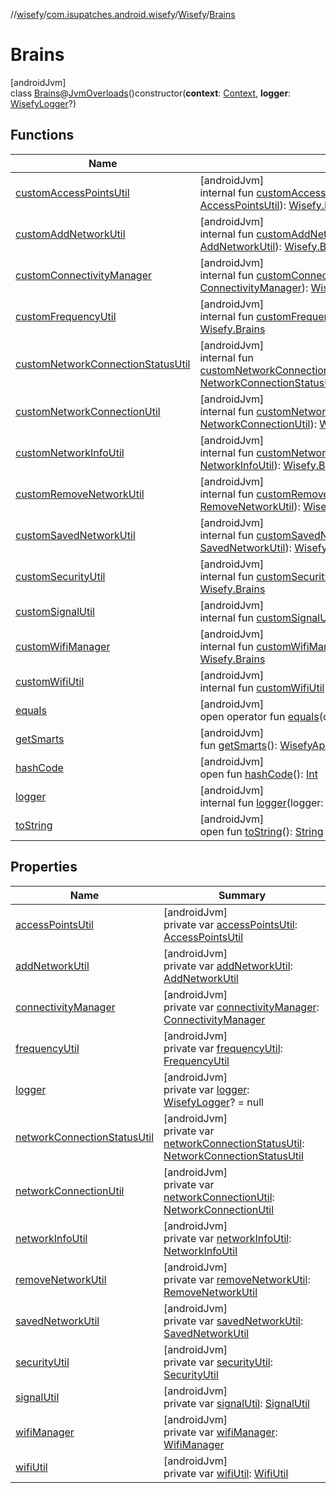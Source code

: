 //[wisefy](../../../../index.md)/[com.isupatches.android.wisefy](../../index.md)/[Wisefy](../index.md)/[Brains](index.md)

# Brains

[androidJvm]\
class [Brains](index.md)@[JvmOverloads](https://kotlinlang.org/api/latest/jvm/stdlib/kotlin.jvm/-jvm-overloads/index.html)()constructor(**context**: [Context](https://developer.android.com/reference/kotlin/android/content/Context.html), **logger**: [WisefyLogger](../../../com.isupatches.android.wisefy.logging/-wisefy-logger/index.md)?)

## Functions

| Name | Summary |
|---|---|
| [customAccessPointsUtil](custom-access-points-util.md) | [androidJvm]<br>internal fun [customAccessPointsUtil](custom-access-points-util.md)(accessPointsUtil: [AccessPointsUtil](../../../com.isupatches.android.wisefy.accesspoints/-access-points-util/index.md)): [Wisefy.Brains](index.md) |
| [customAddNetworkUtil](custom-add-network-util.md) | [androidJvm]<br>internal fun [customAddNetworkUtil](custom-add-network-util.md)(addNetworkUtil: [AddNetworkUtil](../../../com.isupatches.android.wisefy.addnetwork/-add-network-util/index.md)): [Wisefy.Brains](index.md) |
| [customConnectivityManager](custom-connectivity-manager.md) | [androidJvm]<br>internal fun [customConnectivityManager](custom-connectivity-manager.md)(connectivityManager: [ConnectivityManager](https://developer.android.com/reference/kotlin/android/net/ConnectivityManager.html)): [Wisefy.Brains](index.md) |
| [customFrequencyUtil](custom-frequency-util.md) | [androidJvm]<br>internal fun [customFrequencyUtil](custom-frequency-util.md)(frequencyUtil: [FrequencyUtil](../../../com.isupatches.android.wisefy.frequency/-frequency-util/index.md)): [Wisefy.Brains](index.md) |
| [customNetworkConnectionStatusUtil](custom-network-connection-status-util.md) | [androidJvm]<br>internal fun [customNetworkConnectionStatusUtil](custom-network-connection-status-util.md)(networkConnectionStatusUtil: [NetworkConnectionStatusUtil](../../../com.isupatches.android.wisefy.networkconnectionstatus/-network-connection-status-util/index.md)): [Wisefy.Brains](index.md) |
| [customNetworkConnectionUtil](custom-network-connection-util.md) | [androidJvm]<br>internal fun [customNetworkConnectionUtil](custom-network-connection-util.md)(networkConnectionUtil: [NetworkConnectionUtil](../../../com.isupatches.android.wisefy.networkconnection/-network-connection-util/index.md)): [Wisefy.Brains](index.md) |
| [customNetworkInfoUtil](custom-network-info-util.md) | [androidJvm]<br>internal fun [customNetworkInfoUtil](custom-network-info-util.md)(networkInfoUtil: [NetworkInfoUtil](../../../com.isupatches.android.wisefy.networkinfo/-network-info-util/index.md)): [Wisefy.Brains](index.md) |
| [customRemoveNetworkUtil](custom-remove-network-util.md) | [androidJvm]<br>internal fun [customRemoveNetworkUtil](custom-remove-network-util.md)(removeNetworkUtil: [RemoveNetworkUtil](../../../com.isupatches.android.wisefy.removenetwork/-remove-network-util/index.md)): [Wisefy.Brains](index.md) |
| [customSavedNetworkUtil](custom-saved-network-util.md) | [androidJvm]<br>internal fun [customSavedNetworkUtil](custom-saved-network-util.md)(savedNetworkUtil: [SavedNetworkUtil](../../../com.isupatches.android.wisefy.savednetworks/-saved-network-util/index.md)): [Wisefy.Brains](index.md) |
| [customSecurityUtil](custom-security-util.md) | [androidJvm]<br>internal fun [customSecurityUtil](custom-security-util.md)(securityUtil: [SecurityUtil](../../../com.isupatches.android.wisefy.security/-security-util/index.md)): [Wisefy.Brains](index.md) |
| [customSignalUtil](custom-signal-util.md) | [androidJvm]<br>internal fun [customSignalUtil](custom-signal-util.md)(signalUtil: [SignalUtil](../../../com.isupatches.android.wisefy.signal/-signal-util/index.md)): [Wisefy.Brains](index.md) |
| [customWifiManager](custom-wifi-manager.md) | [androidJvm]<br>internal fun [customWifiManager](custom-wifi-manager.md)(wifiManager: [WifiManager](https://developer.android.com/reference/kotlin/android/net/wifi/WifiManager.html)): [Wisefy.Brains](index.md) |
| [customWifiUtil](custom-wifi-util.md) | [androidJvm]<br>internal fun [customWifiUtil](custom-wifi-util.md)(wifiUtil: [WifiUtil](../../../com.isupatches.android.wisefy.wifi/-wifi-util/index.md)): [Wisefy.Brains](index.md) |
| [equals](../../../com.isupatches.android.wisefy.wifi.delegates/-legacy-wifi-delegate/index.md#585090901%2FFunctions%2F1622544596) | [androidJvm]<br>open operator fun [equals](../../../com.isupatches.android.wisefy.wifi.delegates/-legacy-wifi-delegate/index.md#585090901%2FFunctions%2F1622544596)(other: [Any](https://kotlinlang.org/api/latest/jvm/stdlib/kotlin/-any/index.html)?): [Boolean](https://kotlinlang.org/api/latest/jvm/stdlib/kotlin/-boolean/index.html) |
| [getSmarts](get-smarts.md) | [androidJvm]<br>fun [getSmarts](get-smarts.md)(): [WisefyApi](../../-wisefy-api/index.md) |
| [hashCode](../../../com.isupatches.android.wisefy.wifi.delegates/-legacy-wifi-delegate/index.md#1794629105%2FFunctions%2F1622544596) | [androidJvm]<br>open fun [hashCode](../../../com.isupatches.android.wisefy.wifi.delegates/-legacy-wifi-delegate/index.md#1794629105%2FFunctions%2F1622544596)(): [Int](https://kotlinlang.org/api/latest/jvm/stdlib/kotlin/-int/index.html) |
| [logger](logger.md) | [androidJvm]<br>internal fun [logger](logger.md)(logger: [WisefyLogger](../../../com.isupatches.android.wisefy.logging/-wisefy-logger/index.md)): [Wisefy.Brains](index.md) |
| [toString](../../../com.isupatches.android.wisefy.wifi.delegates/-legacy-wifi-delegate/index.md#1616463040%2FFunctions%2F1622544596) | [androidJvm]<br>open fun [toString](../../../com.isupatches.android.wisefy.wifi.delegates/-legacy-wifi-delegate/index.md#1616463040%2FFunctions%2F1622544596)(): [String](https://kotlinlang.org/api/latest/jvm/stdlib/kotlin/-string/index.html) |

## Properties

| Name | Summary |
|---|---|
| [accessPointsUtil](access-points-util.md) | [androidJvm]<br>private var [accessPointsUtil](access-points-util.md): [AccessPointsUtil](../../../com.isupatches.android.wisefy.accesspoints/-access-points-util/index.md) |
| [addNetworkUtil](add-network-util.md) | [androidJvm]<br>private var [addNetworkUtil](add-network-util.md): [AddNetworkUtil](../../../com.isupatches.android.wisefy.addnetwork/-add-network-util/index.md) |
| [connectivityManager](connectivity-manager.md) | [androidJvm]<br>private var [connectivityManager](connectivity-manager.md): [ConnectivityManager](https://developer.android.com/reference/kotlin/android/net/ConnectivityManager.html) |
| [frequencyUtil](frequency-util.md) | [androidJvm]<br>private var [frequencyUtil](frequency-util.md): [FrequencyUtil](../../../com.isupatches.android.wisefy.frequency/-frequency-util/index.md) |
| [logger](logger.md) | [androidJvm]<br>private var [logger](logger.md): [WisefyLogger](../../../com.isupatches.android.wisefy.logging/-wisefy-logger/index.md)? = null |
| [networkConnectionStatusUtil](network-connection-status-util.md) | [androidJvm]<br>private var [networkConnectionStatusUtil](network-connection-status-util.md): [NetworkConnectionStatusUtil](../../../com.isupatches.android.wisefy.networkconnectionstatus/-network-connection-status-util/index.md) |
| [networkConnectionUtil](network-connection-util.md) | [androidJvm]<br>private var [networkConnectionUtil](network-connection-util.md): [NetworkConnectionUtil](../../../com.isupatches.android.wisefy.networkconnection/-network-connection-util/index.md) |
| [networkInfoUtil](network-info-util.md) | [androidJvm]<br>private var [networkInfoUtil](network-info-util.md): [NetworkInfoUtil](../../../com.isupatches.android.wisefy.networkinfo/-network-info-util/index.md) |
| [removeNetworkUtil](remove-network-util.md) | [androidJvm]<br>private var [removeNetworkUtil](remove-network-util.md): [RemoveNetworkUtil](../../../com.isupatches.android.wisefy.removenetwork/-remove-network-util/index.md) |
| [savedNetworkUtil](saved-network-util.md) | [androidJvm]<br>private var [savedNetworkUtil](saved-network-util.md): [SavedNetworkUtil](../../../com.isupatches.android.wisefy.savednetworks/-saved-network-util/index.md) |
| [securityUtil](security-util.md) | [androidJvm]<br>private var [securityUtil](security-util.md): [SecurityUtil](../../../com.isupatches.android.wisefy.security/-security-util/index.md) |
| [signalUtil](signal-util.md) | [androidJvm]<br>private var [signalUtil](signal-util.md): [SignalUtil](../../../com.isupatches.android.wisefy.signal/-signal-util/index.md) |
| [wifiManager](wifi-manager.md) | [androidJvm]<br>private var [wifiManager](wifi-manager.md): [WifiManager](https://developer.android.com/reference/kotlin/android/net/wifi/WifiManager.html) |
| [wifiUtil](wifi-util.md) | [androidJvm]<br>private var [wifiUtil](wifi-util.md): [WifiUtil](../../../com.isupatches.android.wisefy.wifi/-wifi-util/index.md) |

